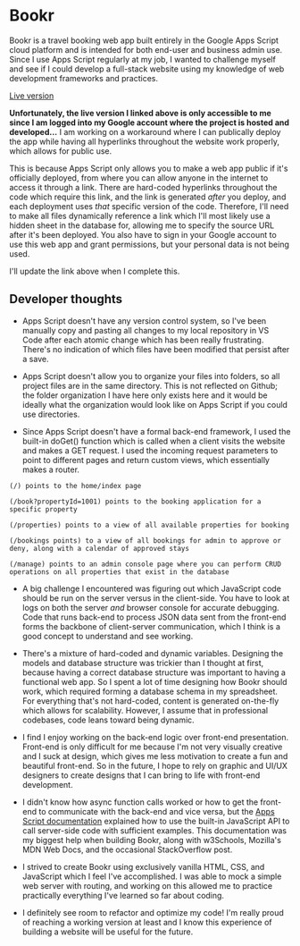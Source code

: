 # Bookr

Bookr is a travel booking web app built entirely in the Google Apps Script cloud platform and is intended for both end-user and business admin use. Since I use Apps Script regularly at my job, I wanted to challenge myself and see if I could develop a full-stack website using my knowledge of web development frameworks and practices.

[Live version](https://script.google.com/macros/s/AKfycbwxYsTpb3W3QObNYOfYuBVjq8O6FOSQ4rAS9_yUBqY/dev)

**Unfortunately, the live version I linked above is only accessible to me since I am logged into my Google account where the project is hosted and developed...** I am working on a workaround where I can publically deploy the app while having all hyperlinks throughout the website work properly, which allows for public use.

This is because Apps Script only allows you to make a web app public if it's officially deployed, from where you can allow anyone in the internet to access it through a link. There are hard-coded hyperlinks throughout the code which require this link, and the link is generated *after* you deploy, and each deployment uses *that* specific version of the code. Therefore, I'll need to make all files dynamically reference a link which I'll most likely use a hidden sheet in the database for, allowing me to specify the source URL after it's been deployed. You also have to sign in your Google account to use this web app and grant permissions, but your personal data is not being used.

I'll update the link above when I complete this.

## Developer thoughts

- Apps Script doesn't have any version control system, so I've been manually copy and pasting all changes to my local repository in VS Code after each atomic change which has been really frustrating. There's no indication of which files have been modified that persist after a save.

- Apps Script doesn't allow you to organize your files into folders, so all project files are in the same directory. This is not reflected on Github; the folder organization I have here only exists here and it would be ideally what the organization would look like on Apps Script if you could use directories.

- Since Apps Script doesn't have a formal back-end framework, I used the built-in doGet() function which is called when a client visits the website and makes a GET request. I used the incoming request parameters to point to different pages and return custom views, which essentially makes a router.

```
(/) points to the home/index page

(/book?propertyId=1001) points to the booking application for a specific property

(/properties) points to a view of all available properties for booking

(/bookings points) to a view of all bookings for admin to approve or deny, along with a calendar of approved stays

(/manage) points to an admin console page where you can perform CRUD operations on all properties that exist in the database
```

- A big challenge I encountered was figuring out which JavaScript code should be run on the server versus in the client-side. You have to look at logs on both the server *and* browser console for accurate debugging. Code that runs back-end to process JSON data sent from the front-end forms the backbone of client-server communication, which I think is a good concept to understand and see working.

- There's a mixture of hard-coded and dynamic variables. Designing the models and database structure was trickier than I thought at first, because having a correct database structure was important to having a functional web app. So I spent a lot of time designing how Bookr should work, which required forming a database schema in my spreadsheet. For everything that's not hard-coded, content is generated on-the-fly which allows for scalability. However, I assume that in professional codebases, code leans toward being dynamic.

- I find I enjoy working on the back-end logic over front-end presentation. Front-end is only difficult for me because I'm not very visually creative and I suck at design, which gives me less motivation to create a fun and beautiful front-end. So in the future, I hope to rely on graphic and UI/UX designers to create designs that I can bring to life with front-end development.

- I didn't know how async function calls worked or how to get the front-end to communicate with the back-end and vice versa, but the [Apps Script documentation](https://developers.google.com/apps-script/guides/html/communication) explained how to use the built-in JavaScript API to call server-side code with sufficient examples. This documentation was my biggest help when building Bookr, along with w3Schools, Mozilla's MDN Web Docs, and the occasional StackOverflow post.

- I strived to create Bookr using exclusively vanilla HTML, CSS, and JavaScript which I feel I've accomplished. I was able to mock a simple web server with routing, and working on this allowed me to practice practically everything I've learned so far about coding.

- I definitely see room to refactor and optimize my code! I'm really proud of reaching a working version at least and I know this experience of building a website will be useful for the future.